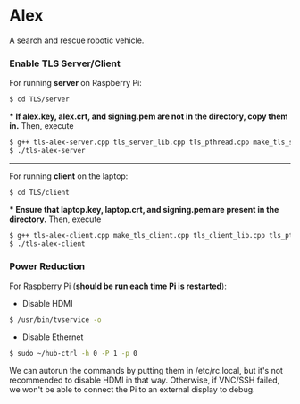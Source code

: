 # Alex

A search and rescue robotic vehicle.

### Enable TLS Server/Client

For running **server** on Raspberry Pi:

```sh
$ cd TLS/server
```
__* If alex.key, alex.crt, and signing.pem are not in the directory, copy them in.__
Then, execute

```sh
$ g++ tls-alex-server.cpp tls_server_lib.cpp tls_pthread.cpp make_tls_server.cpp tls_common_lib.cpp serial.cpp serialize.cpp -pthread -lssl -lcrypto -o tls-alex-server
$ ./tls-alex-server
```

---

For running **client** on the laptop:

```sh
$ cd TLS/client
```

__* Ensure that laptop.key, laptop.crt, and signing.pem are present in the directory.__
Then, execute

```sh
$ g++ tls-alex-client.cpp make_tls_client.cpp tls_client_lib.cpp tls_pthread.cpp tls_common_lib.cpp -pthread -lssl -lcrypto -o tls-alex-client
$ ./tls-alex-client
```

### Power Reduction
For Raspberry Pi (__should be run each time Pi is restarted__):
- Disable HDMI
```sh 
$ /usr/bin/tvservice -o
```
- Disable Ethernet
```sh 
$ sudo ~/hub-ctrl -h 0 -P 1 -p 0
```

We can autorun the commands by putting them in /etc/rc.local, but it's not recommended to disable HDMI in that way. Otherwise, if VNC/SSH failed, we won't be able to connect the Pi to an external display to debug.